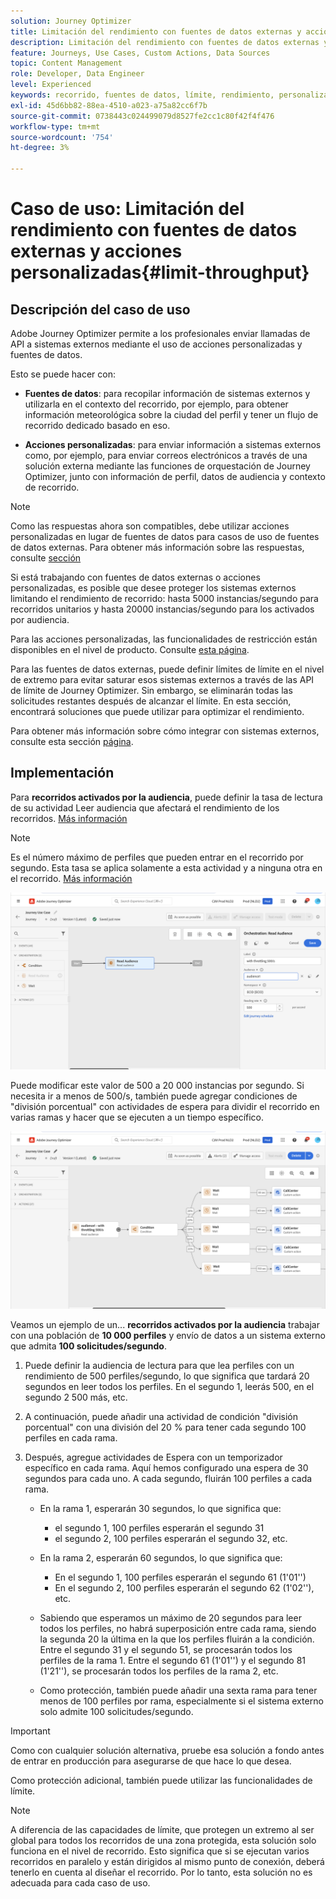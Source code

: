 ```yaml
---
solution: Journey Optimizer
title: Limitación del rendimiento con fuentes de datos externas y acciones personalizadas
description: Limitación del rendimiento con fuentes de datos externas y acciones personalizadas
feature: Journeys, Use Cases, Custom Actions, Data Sources
topic: Content Management
role: Developer, Data Engineer
level: Experienced
keywords: recorrido, fuentes de datos, límite, rendimiento, personalizado, acciones
exl-id: 45d6bb82-88ea-4510-a023-a75a82cc6f7b
source-git-commit: 0738443c024499079d8527fe2cc1c80f42f4f476
workflow-type: tm+mt
source-wordcount: '754'
ht-degree: 3%

---
```


# Caso de uso: Limitación del rendimiento con fuentes de datos externas y acciones personalizadas{#limit-throughput}

## Descripción del caso de uso

Adobe Journey Optimizer permite a los profesionales enviar llamadas de API a sistemas externos mediante el uso de acciones personalizadas y fuentes de datos.

Esto se puede hacer con:

* **Fuentes de datos**: para recopilar información de sistemas externos y utilizarla en el contexto del recorrido, por ejemplo, para obtener información meteorológica sobre la ciudad del perfil y tener un flujo de recorrido dedicado basado en eso.

* **Acciones personalizadas**: para enviar información a sistemas externos como, por ejemplo, para enviar correos electrónicos a través de una solución externa mediante las funciones de orquestación de Journey Optimizer, junto con información de perfil, datos de audiencia y contexto de recorrido.

>[!NOTE]
>
>Como las respuestas ahora son compatibles, debe utilizar acciones personalizadas en lugar de fuentes de datos para casos de uso de fuentes de datos externas. Para obtener más información sobre las respuestas, consulte [sección](../action/action-response.md)

Si está trabajando con fuentes de datos externas o acciones personalizadas, es posible que desee proteger los sistemas externos limitando el rendimiento de recorrido: hasta 5000 instancias/segundo para recorridos unitarios y hasta 20000 instancias/segundo para los activados por audiencia.

Para las acciones personalizadas, las funcionalidades de restricción están disponibles en el nivel de producto. Consulte [esta página](../configuration/external-systems.md#capping).

Para las fuentes de datos externas, puede definir límites de límite en el nivel de extremo para evitar saturar esos sistemas externos a través de las API de límite de Journey Optimizer. Sin embargo, se eliminarán todas las solicitudes restantes después de alcanzar el límite. En esta sección, encontrará soluciones que puede utilizar para optimizar el rendimiento.

Para obtener más información sobre cómo integrar con sistemas externos, consulte esta sección [página](../configuration/external-systems.md).

## Implementación

Para **recorridos activados por la audiencia**, puede definir la tasa de lectura de su actividad Leer audiencia que afectará el rendimiento de los recorridos. [Más información](../building-journeys/read-audience.md)

>[!NOTE]
>
> Es el número máximo de perfiles que pueden entrar en el recorrido por segundo. Esta tasa se aplica solamente a esta actividad y a ninguna otra en el recorrido. [Más información](../building-journeys/read-audience.md)


![](assets/limit-throughput-1.png)

Puede modificar este valor de 500 a 20 000 instancias por segundo. Si necesita ir a menos de 500/s, también puede agregar condiciones de &quot;división porcentual&quot; con actividades de espera para dividir el recorrido en varias ramas y hacer que se ejecuten a un tiempo específico.

![](assets/limit-throughput-2.png)

Veamos un ejemplo de un... **recorridos activados por la audiencia** trabajar con una población de **10 000 perfiles** y envío de datos a un sistema externo que admita **100 solicitudes/segundo**.

1. Puede definir la audiencia de lectura para que lea perfiles con un rendimiento de 500 perfiles/segundo, lo que significa que tardará 20 segundos en leer todos los perfiles. En el segundo 1, leerás 500, en el segundo 2 500 más, etc.

1. A continuación, puede añadir una actividad de condición &quot;división porcentual&quot; con una división del 20 % para tener cada segundo 100 perfiles en cada rama.

1. Después, agregue actividades de Espera con un temporizador específico en cada rama. Aquí hemos configurado una espera de 30 segundos para cada uno. A cada segundo, fluirán 100 perfiles a cada rama.

   * En la rama 1, esperarán 30 segundos, lo que significa que:
      * el segundo 1, 100 perfiles esperarán el segundo 31
      * el segundo 2, 100 perfiles esperarán el segundo 32, etc.

   * En la rama 2, esperarán 60 segundos, lo que significa que:
      * En el segundo 1, 100 perfiles esperarán el segundo 61 (1&#39;01&#39;&#39;)
      * En el segundo 2, 100 perfiles esperarán el segundo 62 (1&#39;02&#39;&#39;), etc.

   * Sabiendo que esperamos un máximo de 20 segundos para leer todos los perfiles, no habrá superposición entre cada rama, siendo la segunda 20 la última en la que los perfiles fluirán a la condición. Entre el segundo 31 y el segundo 51, se procesarán todos los perfiles de la rama 1. Entre el segundo 61 (1&#39;01&#39;&#39;) y el segundo 81 (1&#39;21&#39;&#39;), se procesarán todos los perfiles de la rama 2, etc.

   * Como protección, también puede añadir una sexta rama para tener menos de 100 perfiles por rama, especialmente si el sistema externo solo admite 100 solicitudes/segundo.

>[!IMPORTANT]
>
>Como con cualquier solución alternativa, pruebe esa solución a fondo antes de entrar en producción para asegurarse de que hace lo que desea.

Como protección adicional, también puede utilizar las funcionalidades de límite.

>[!NOTE]
>
>A diferencia de las capacidades de límite, que protegen un extremo al ser global para todos los recorridos de una zona protegida, esta solución solo funciona en el nivel de recorrido. Esto significa que si se ejecutan varios recorridos en paralelo y están dirigidos al mismo punto de conexión, deberá tenerlo en cuenta al diseñar el recorrido. Por lo tanto, esta solución no es adecuada para cada caso de uso.
